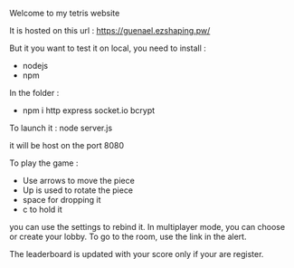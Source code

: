 Welcome to my tetris website

It is hosted on this url : https://guenael.ezshaping.pw/

But it you want to test it on local,
you need to install : 
- nodejs 
- npm

In the folder :
- npm i http express socket.io bcrypt

To launch it : node server.js

it will be host on the port 8080


To play the game : 
- Use arrows to move the piece
- Up is used to rotate the piece
- space for dropping it
- c to hold it

you can use the settings to rebind it.
In multiplayer mode, you can choose or create your lobby.
To go to the room, use the link in the alert. 

The leaderboard is updated with your score only if your are register.

